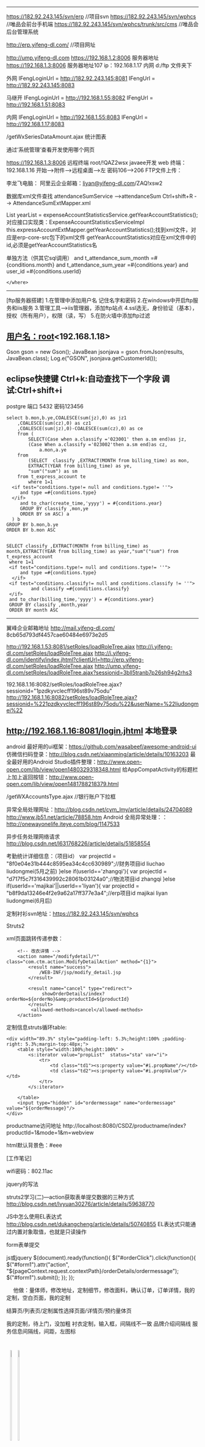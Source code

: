 ﻿----------------------------------------------------------------------------------------------------------------
https://182.92.243.145/svn/erp   //项目svn
https://182.92.243.145/svn/wphcs //唯品会前台手机端
https://182.92.243.145/svn/wphcs/trunk/src/cms //唯品会后台管理系统

http://erp.yifeng-dl.com/	 //项目网址

http://ump.yifeng-dl.com
https://192.168.1.2:8006  服务器地址  
https://192.168.1.3:8006  服务器地址107    ip：192.168.1.17 内网
d:/ftp 文件夹下

外网
IFengLoginUrl = http://182.92.243.145:8081
IFengUrl = http://182.92.243.145:8083 

马继开
IFengLoginUrl = http://192.168.1.55:8082
IFengUrl = http://192.168.1.51:8083

内网
IFengLoginUrl = http://192.168.1.55:8083
IFengUrl = http://192.168.1.17:8083

/getWxSeriesDataAmount.ajax   统计图表

通过‘系统管理’查看开发使用哪个网页

https://192.168.1.3:8006  远程终端 root/!QAZ2wsx
javaee开发
web 终端：192.168.1.16 开始-->附件-->远程桌面-->左 密码106-->206
FTP文件上传：

李龙飞电脑：
阿里云企业邮箱：liyan@yifeng-dl.com/ZAQ!xsw2

数据库xml文件查找
attendanceSumService -->attendanceSum Ctrl+shift+R --> AttendanceSumExtMapper.xml

List<String> yearList = expenseAccountStatisticsService.getYearAccountStatistics();
对应接口实现类：ExpenseAccountStatisticsServiceImpl
this.expressAccountExtMapper.getYearAccountStatistics();找到xml文件，对应是erp-core-src包下的xml文件
getYearAccountStatistics对应在xml文件中的id,必须是getYearAccountStatistics名



单独方法（供其它sql调用）
<sql id="Where_Clause">
    <where>
    	<if test="conditions.month != null and conditions.month != ''">
    		and t_attendance_sum_month =#{conditions.month}
    	</if>
    	<if test="conditions.year != null and conditions.year != ''">
    		and t_attendance_sum_year =#{conditions.year}
    	</if>
    	<if test="conditions.userId!= null and conditions.userId != ''">
    		and user_id =#{conditions.userId}
    	</if>
    	    
    </where>
 </sql>
 
---------------------------------------------------------------------------------------------------------------
 [ftp服务器搭建]
1.在管理中添加用户名 记住名字和密码
2.在windows中开启ftp服务和iis服务
3.管理工具-->iis管理器，添加ftp站点
4.ssl选无，身份验证（基本），授权（所有用户），权限（读，写）
5.在防火墙中添加ftp过滤

[用户名：root](密码：123456)<192.168.1.18>
-----------------------------------------------------------------------------------------------------------------
Gson gson = new Gson();
JavaBean jsonjava = gson.fromJson(results, JavaBean.class);
Log.e("GSON", jsonjava.getCustomerId());

eclipse快捷键
Ctrl+k:自动查找下一个字段
调试:Ctrl+shift+i
-------------------------------------------------------------------------------------------------------------------
postgre 
端口 5432
密码123456


	select b.mon,b.ye,COALESCE(sum(jz),0) as jz1
		,COALESCE(sum(cz),0) as cz1
		,COALESCE(sum(jz),0)-COALESCE(sum(cz),0) as ce 
		from (
			SELECT(Case when a.classify ='023001' then a.sm end)as jz,
			(Case When a.classify ='023002'then a.sm end)as cz,
				a.mon,a.ye
		from
			(SELECT  classify ,EXTRACT(MONTH from billing_time) as mon,
			EXTRACT(YEAR from billing_time) as ye,
			"sum"("sum") as sm 
	    from t_express_account te
			where 1=1
      <if test="conditions.type!= null and conditions.type!= ''">
         and type =#{conditions.type}
      </if>
	     and to_char(create_time,'yyyy') = #{conditions.year} 
	     GROUP BY classify ,mon,ye
	     ORDER BY sm ASC) a
      ) b
	GROUP BY b.mon,b.ye
	ORDER BY b.mon ASC
	
	
	SELECT classify ,EXTRACT(MONTH from billing_time) as month,EXTRACT(YEAR from billing_time) as year,"sum"("sum") from t_express_account
     where 1=1
     <if test="conditions.type!= null and conditions.type!= ''">
         and type =#{conditions.type}
      </if>
     <if test="conditions.classify!= null and conditions.classify != ''">
    		 and classify =#{conditions.classify}
     </if>
     and to_char(billing_time,'yyyy') = #{conditions.year} 
     GROUP BY classify ,month,year
     ORDER BY month ASC
----------------------------------------------------------------------------------------------------------------------------------------------
翼峰企业邮箱地址 http://mail.yifeng-dl.com/
 8cb65d793df4457cae60484e6973e2d5
 
 http://192.168.1.53:8081/setRoles/loadRoleTree.ajax 
 http://i.yifeng-dl.com/setRoles/loadRoleTree.ajax
 http://i.yifeng-dl.com/identify/index.jhtml?clientUrl=http://erp.yifeng-dl.com/setRoles/loadRoleTree.ajax
 http://ump.yifeng-dl.com/setRoles/loadRoleTree.ajax?sessionid=3bll5tranb7p26sh94g2rhs3
 
 192.168.1.16:8082/setRoles/loadRoleTree.ajax?sessionid="1pzdkyvclecff196st89v75odu"
 http://192.168.1.16:8082/setRoles/loadRoleTree.ajax?sessionid=%221pzdkyvclecff196st89v75odu%22&userName=%22liudongmei%22
 
 
 http://192.168.1.16:8081/login.jhtml   本地登录
 ----------------------------------------------------------------------------------------------------------------------------------------------
android 最好用的ui框架：https://github.com/wasabeef/awesome-android-ui
仿微信扫码登录：http://blog.csdn.net/xiaanming/article/details/10163203
最全最好用的Android Studio插件整理：http://www.open-open.com/lib/view/open1480329318348.html
给AppCompatActivity的标题栏上加上返回按钮：http://www.open-open.com/lib/view/open1481788218379.html

/getWXAccountsType.ajax //银行账户下拉框

异常全局处理网址：http://blog.csdn.net/cym_lmy/article/details/24704089 
http://www.jb51.net/article/78858.htm
Android 全局异常处理：：http://onewayonelife.iteye.com/blog/1147533

异步任务处理网络请求
http://blog.csdn.net/l631768226/article/details/51858554


考勤统计详细信息：（项目id）
	var projectId = "8f0e04e31b444c8595ea34c4cc630989";//财务项目id liuchao liudongmei(5月之前)
		}else if(userId=='zhangqi'){
			var projectId = "d717f5c7f316439992c28061b03124a0";//物流项目id zhangqi
		}else if(userId=='majikai'||userId=='liyan'){
			var projectId = "b8f9da13246e4f2e9a62a17ff377e3a4";//erp项目id majikai liyan liudongmei(6月后)


定制衬衫svn地址：https://182.92.243.145/svn/wphcs


Struts2 

xml页面跳转传递参数： 

		<!-- 改衣详情 -->
		<action name="/modifydetail/*" class="com.ctm.action.ModifyDetailAction" method="{1}">
			<result name="success">
				/WEB-INF/jsp/modify_detail.jsp
			</result>

			<result name="cancel" type="redirect">
				 showOrderDetails/index?orderNo=${orderNo}&amp;productId=${productId}
			</result>
			 <allowed-methods>cancel</allowed-methods>
		</action>

定制信息struts循环table:

	<div width="89.3%" style="padding-left: 5.3%;height:100% ;padding-right: 5.3%;margin-top:48px;">
		<table style="width:100%;height:100%" >
			<s:iterator value="propList"  status="sta" var="i">
				<tr>
					<td class="td1"><s:property value="#i.propName"/></td>
					<td class="td2"><s:property value="#i.propValue"/></td>
				</tr>
			</s:iterator>
			
		</table>
		<input type="hidden" id="ordermessage" name="ordermessage" value="${orderMessage}"/>
	</div>

productname访问地址
http://localhost:8080/CSDZ/productname/index?productId=1&mode=1&m=webview


html默认背景色：#eee

[工作笔记] 

wifi密码：802.11ac

jquery的写法
<script type="text/javascript">
$(document).ready(function(){
  $("p").click(function(){
  $(this).hide();
  });
});
</script>


struts2学习(二)—action获取表单提交数据的三种方式
http://blog.csdn.net/lvyuan30276/article/details/59638770


JS中怎么使用EL表达式
http://blog.csdn.net/dukangcheng/article/details/50740855
EL表达式只能通过内置对象取值，也就是只读操作

form表单提交

js或jquery
$(document).ready(function(){
	  $("#orderClick").click(function(){
		  $("#form1").attr("action", "${pageContext.request.contextPath}/orderDetails/ordermessage");
		  $("#form1").submit();
	  });
	}); 

&#12288;
他做：量体师，修改地址，定制细节，修改面料，确认订单，订单详情，我的定制，空白页面，我的定制

结算页/列表页/定制属性选择页面/详情页/预约量体页

我的定制，待上门，没加粗
衬衣定制，输入框，间隔线不一致
品牌介绍间隔线
服务信息间隔线，间距，左图标



<div style="width: 100%;height: 30%;padding: 5% 5% 2% 2%;">
			<div style="float:left">
				<img width="45%" height="45%" id="updateBtn" src="${pageContext.request.contextPath}/common/style/images/update.png"/> 
			</div>
			<div style="float:left">
				<s:a value="/login/index?mode=1">
				<!-- <button type="button" style="border:1px solid #dc137d ;background-color: #de3d96;color: #ffffff;" class="mui-btn mui-btn-block btndz ">确认(去定制)</button> -->
				<img width="45%" height="45%" src="${pageContext.request.contextPath}/common/style/images/ensure.png"/> 
				</s:a>
			</div>


<img  width="" height="" alt="" src="${pageContext.request.contextPath}/common/style/images/icon_open_small_blue@2x.png"></img> 	

<div style="padding-left: 10%;width:90%;height:10%;display: inline-block;padding-right:5%;">		
			<div style="display: inline-block;float:left;width:50%">
				<img width="100%" id="updateBtn" src="${pageContext.request.contextPath}/common/style/images/update.png"/> 
			</div>
			<div style="display: inline-block;float:right;width:50%">
				<s:a value="/login/index?mode=1">
				<img width="100%" src="${pageContext.request.contextPath}/common/style/images/ensure.png"/> 
			</s:a>
			</div>
		</div>

vertical-align: middle;纵向垂直居中

802.11ac

衬衣定制

<s:property value="product.name"/>



图片高度
<div id="up"></div>
		<div>
			<img src="${pageContext.request.contextPath}/common/style/images/Bitmap@2x.png" data-preview-src="" data-preview-group="1" width="100%" />
		</div>
document.getElementById("up").style.marginTop = $("#headerDiv").height() + "px";
//控件放到div中，宽高设置100%，调节div






		<!-- 量体师订单 -->
		<action name="/volumedivision/*" class="com.ctm.action.VolumeDivisionOrderAction" method="{1}">
			<result name="success">
				/WEB-INF/jsp/volume_division_order.jsp
			</result>
		</action>
		<!-- 改衣详情 -->
		<action name="/modifydetail/*" class="com.ctm.action.ModifyDetailAction" method="{1}">
			<result name="success">
				/WEB-INF/jsp/modify_detail.jsp
			</result>
		</action>





function phone(){//唤起系统拨号
				
				document.getElementById("telephone").addEventListener('tap',function(){
            	var btnArray=['拨打','取消'];
            	var phone="13693291433";
            	mui.confirm('是否拨打'+phone+'?','提示',btnArray,function(e){
                if(e.index == 0){
                    plus.device.dial(phone,false);
                }else{
                	
                }
            		});
        		});
			};












mui.init({
				swipeBack: false
			});
			(function($) {
				$('.mui-scroll-wrapper').scroll({
					indicators: true //是否显示滚动条
				});
				var html2 = '<ul class="mui-table-view"><li class="mui-table-view-cell">第二个选项卡子项-1</li><li class="mui-table-view-cell">第二个选项卡子项-2</li><li class="mui-table-view-cell">第二个选项卡子项-3</li><li class="mui-table-view-cell">第二个选项卡子项-4</li><li class="mui-table-view-cell">第二个选项卡子项-5</li></ul>';
				var html3 = '<ul class="mui-table-view"><li class="mui-table-view-cell">第三个选项卡子项-1</li><li class="mui-table-view-cell">第三个选项卡子项-2</li><li class="mui-table-view-cell">第三个选项卡子项-3</li><li class="mui-table-view-cell">第三个选项卡子项-4</li><li class="mui-table-view-cell">第三个选项卡子项-5</li></ul>';
				var item2 = document.getElementById('item2mobile');
				var item3 = document.getElementById('item3mobile');
				document.getElementById('slider').addEventListener('slide', function(e) {
					if (e.detail.slideNumber === 1) {
						if (item2.querySelector('.mui-loading')) {
							setTimeout(function() {
								item2.querySelector('.mui-scroll').innerHTML = html2;
							}, 500);
						}
					} else if (e.detail.slideNumber === 2) {
						if (item3.querySelector('.mui-loading')) {
							setTimeout(function() {
								item3.querySelector('.mui-scroll').innerHTML = html3;
							}, 500);
						}
					}
				});
				
			})(mui);
			
			localStorage.setItem('tailor',"1");




showOrderDetails/index?orderNo=201711231000000064&productId=1

<!-- 改衣详情 -->
		<action name="/modifydetail/*" class="com.ctm.action.ModifyDetailAction" method="{1}">
			<result name="success">
				/WEB-INF/jsp/modify_detail.jsp
			</result>
			<result name="cancel" type="chain">
			"showOrderDetails/index?orderNo="+${orderNo}+"&productId="+${productId}</result>			 <allowed-methods>cancel</allowed-methods>
	


	</action>

productname访问地址
http://localhost:8080/CSDZ/productname/index?productId=1&mode=1&m=webview


html默认背景色：#eee


<div class="table-a">
	<table  id="orderTable" class="display" border="0" cellspacing="0" cellpadding="0">
		<!-- <thead> -->
            <tr>
                <td>订单号</td>
                <td>用户ID</td>
				<th>收货人</th>
				<th>收货人手机号码</th>
				<td>sku id</td>
				<td>数量</td>
				<td>支付金额（元）</td>
				<td>下单时间</td>
				<td>状态</td>
            </tr>
        <!-- </thead> -->
	</table>	
	</div>


http://localhost:8080/CSDZ/showOrderDetails/index?orderNo=201711231000000064&productId=1

http://localhost:8080/CSDZ/productname/index?productId=1&mode=1&m=webview


<sql id="Example_Where_Clause">
    <where>
         userId = #{userId}
    </where>





<if test="orderSnArray != null and orderSnArray !='' ">
    		and ord.order_sn in
		<foreach collection="orderSnArray" item="order" index="index" open="("
               separator="," close=")">
			 	'${order}'
		</foreach>
    	</if>


<choose>
    	<when test="orderSn != null and orderSn !='' and orderSn.indexOf(',') >= 0">
			 	
    	</when>
    	<otherwise>
    		and ord.order_sn = ${orderSn}
    	</otherwise>
    	</choose>


			if(orderSn.contains(",")) {
				condition.setOrderSnArray(orderSn.split(","));
			}else {
				String[] str = new String[1];
				str[0]=orderSn;
				condition.setOrderSnArray(str);
			}

http://localhost:8080/cms/getOrderList?stCreateTime=1011400505&etCreateTime=1511530505&page=1&limit=5&mobile=11111111111&orderSn=201711231000000057&orderStatus=1

http://localhost:8080/cms/getOrderList?stCreateTime=1011400505&etCreateTime=1511530505&page=1&limit=5&mobile=11111111111&orderSn=201711231000000057&orderStatus=1&userId=1100022233

<if test="page!=null and limit!=null">  
        		limit ${page},(count-1)/${limit}+1
    	</if>


orderSn.indexOf(',') == 0


	<choose>
    	<when test="orderSn != null and orderSn !='' and orderSn.indexOf(',') >= 0">
			 	and ord.order_sn in (${orderSn})
    	</when>
    	<otherwise>
    			<if test="orderSn != null and orderSn !='' ">
    			and ord.order_sn = ${orderSn}
    			</if>
    	</otherwise>
    	</choose>



if(orderSn.contains(",")) {
				orderSn = orderSn.replaceAll(",","','");
			}

垂直居中demo
http://blog.csdn.net/wolinxuebin/article/details/7615098



INSERT INTO `tshirt`.`ctm_reservation` (`id`, `reservation_no`, `user_id`, `username`, `gender`, `address`, `province`, `city`, `district`, `mobile_phone`, `book_time`, `tailor_no`, `status`, `ctm_props`, `sku_id`, `create_time`, `update_time`, `reservation_type`, `remark`) VALUES ('10', '201711240000000013', '1100022233', '啊啊啊', '1', '阿库拉嗯就咯的', '广东省', '广州市', '荔湾区', '12358695473', NULL, '2015060146902', '1', '{[{\"pid\":\"1\",\"pname\":\"衬衫领子\",\"vid\":\"1\",\"vname\":\"中八领\"},{\"pid\":\"2\",\"pname\":\"袖头\",\"vid\":\"14\",\"vname\":\"圆角单扣\"},{\"pid\":\"3\",\"pname\":\"门襟\",\"vid\":\"19\",\"vname\":\"宽贴门襟\"},{\"pid\":\"4\",\"pname\":\"口袋\",\"vid\":\"22\",\"vname\":\"无\"},{\"pid\":\"5\",\"pname\":\"后背\",\"vid\":\"28\",\"vname\":\"无褶收双省\"},{\"pid\":\"10\",\"pname\":\"纽扣\",\"vid\":\"50\",\"vname\":\"KS021\"}]}', '227', '2017-11-24 18:52:20', '2017-12-11 21:15:19', '0', '');
下完订单订单状态改为7，已签收

http://localhost:8080/CSDZ/volumedivision/index  量体师登录url

日本语教材

http://book.szdnet.org.cn/views/specific/2929/bookDetail.jsp?dxNumber=000008034511&d=9BB0F56A4317930FE23020546C77FA59&fenlei=080406         日本 下 MP3版

http://book.szdnet.org.cn/search?sw=%E5%A4%A7%E6%A3%AE%E5%92%8C%E5%A4%AB&allsw=%23%2Call%E6%97%A5%E6%9C%AC+%E5%A4%A7%E6%A3%AE%E5%92%8C%E5%A4%AB&bCon=&ecode=utf-8&channel=search&Field=all      大森和夫教材
